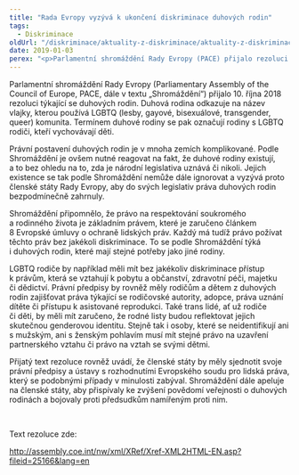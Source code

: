 ```yaml
---
title: "Rada Evropy vyzývá k ukončení diskriminace duhových rodin"
tags:
  - Diskriminace
oldUrl: "/diskriminace/aktuality-z-diskriminace/aktuality-z-diskriminace-2019/rada-evropy-vyzyva-k-ukonceni-diskriminace-duhovych-rodin/"
date: 2019-01-03
perex: "<p>Parlamentní shromáždění Rady Evropy (PACE) přijalo rezoluci požadující po členských státech přiznání práv LGBTQ rodinám.</p>"
---
```


<!-- imported from the old website -->

<p>Parlamentní shromáždění Rady Evropy (Parliamentary Assembly of the Council of Europe, PACE, dále v textu „Shromáždění“) přijalo 10. října 2018 rezoluci týkající se duhových rodin. Duhová rodina odkazuje na název vlajky, kterou používá LGBTQ (lesby, gayové, bisexuálové, transgender, queer) komunita. Termínem duhové rodiny se pak označují rodiny s LGBTQ rodiči, kteří vychovávají děti.</p> <p>Právní postavení duhových rodin je v mnoha zemích komplikované. Podle Shromáždění je ovšem nutné reagovat na fakt, že duhové rodiny existují, a to bez ohledu na to, zda je národní legislativa uznává či nikoli. Jejich existence se tak podle Shromáždění nemůže dále ignorovat a vyzývá proto členské státy Rady Evropy, aby do svých legislativ práva duhových rodin bezpodmínečně zahrnuly. </p> <p>Shromáždění připomnělo, že právo na respektování soukromého a rodinného života je základním právem, které je zaručeno článkem 8 Evropské úmluvy o ochraně lidských práv. Každý má tudíž právo požívat těchto práv bez jakékoli diskriminace. To se podle Shromáždění týká i duhových rodin, které mají stejné potřeby jako jiné rodiny.</p> <p>LGBTQ rodiče by například měli mít bez jakékoliv diskriminace přístup k právům, která se vztahují k pobytu a občanství, zdravotní péči, majetku či dědictví. Právní předpisy by rovněž měly rodičům a dětem z duhových rodin zajišťovat práva týkající se rodičovské autority, adopce, práva uznání dítěte či přístupu k asistované reprodukci. Také trans lidé, ať už rodiče či děti, by měli mít zaručeno, že rodné listy budou reflektovat jejich skutečnou genderovou identitu. Stejně tak i osoby, které se neidentifikují ani s mužským, ani s ženským pohlavím musí mít stejné právo na uzavření partnerského vztahu či právo na vztah se svými dětmi.</p> <p>Přijatý text rezoluce rovněž uvádí, že členské státy by měly sjednotit svoje právní předpisy a ústavy s rozhodnutími Evropského soudu pro lidská práva, který se podobnými případy v minulosti zabýval. Shromáždění dále apeluje na členské státy, aby přispívaly ke zvýšení povědomí veřejnosti o duhových rodinách a bojovaly proti předsudkům namířeným proti nim.</p> <p> </p> <p>Text rezoluce zde:</p> <p><a title="Otevření do nového okna" href="http://assembly.coe.int/nw/xml/XRef/Xref-XML2HTML-EN.asp?fileid=25166&amp;lang=en" target="_blank">http://assembly.coe.int/nw/xml/XRef/Xref-XML2HTML-EN.asp?fileid=25166&amp;lang=en</a> <img alt="" src="https://www.ochrance.cz/typo3/ext/od_linkdesc/icons/external.gif" class="od_linkdesc_icon_external" /></p>
